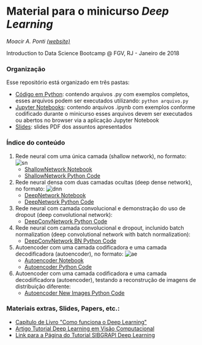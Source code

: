 # Material para o minicurso *Deep Learning*	
*Moacir A. Ponti [(website)](http://www.icmc.usp.br/~moacir)*

Introduction to Data Science Bootcamp @ FGV, RJ - Janeiro de 2018

### Organização 
Esse repositório está organizado em três pastas:
* [Código em Python](./code_python): contendo arquivos .py com exemplos completos, esses arquivos podem ser executados utilizando: `python arquivo.py`
* [Jupyter Notebooks](./notebooks): contendo arquivos .ipynb com exemplos conforme codificado durante o minicurso esses arquivos devem ser executados ou abertos no browser via a aplicação Jupyter Notebook
* [Slides](./slides): slides PDF dos assuntos apresentados

### Índice do conteúdo
1. Rede neural com uma única camada (shallow network), no formato:
	![sn](http://mathurl.com/ybhndrko.png)
	+ [ShallowNetwork Notebook](./notebooks/01_ShallowNetwork.ipynb)
	+ [ShallowNetwork Python Code](./code_python/01_shallownet.py)
2. Rede neural densa com duas camadas ocultas (deep dense network), no formato:
	![dnn](http://mathurl.com/yc9lrxbn.png)
	+ [DeepNetwork Notebook](./notebooks/02_DeepNetwork.ipynb)
	+ [DeepNetwork Python Code](./code_python/02_deepdensenet.py)
3. Rede neural com camada convolucional e demonstração do uso de dropout (deep convolutional network):
	+ [DeepConvNetwork Python Code](./code_python/03_deepconvnet.py)
4. Rede neural com camada convolucional e dropout, inclunido batch normalization (deep convolutional network with batch normalization):
	+ [DeepConvNetwork BN Python Code](./code_python/04_deepconvnet_bn.py)
5. Autoencoder com uma camada codificadora e uma camada decodificadora (autoencoder), no formato:
	![ae](http://mathurl.com/y9mjn2cg.png)
	+ [Autoencoder Notebook](./notebooks/05_AutoEncoder.ipynb)
	+ [Autoencoder Python Code](./code_python/05_autoencoder.py)
6. Autoencoder com uma camada codificadora e uma camada decodiificadora (autoencoder), testando a reconstrução de imagens de distribuição diferente:
	+ [Autoencoder New Images Python Code](./code_python/06_autoencoder-test.py)


### Materiais extras, Slides, Papers, etc.:
* [Capítulo de Livro "Como funciona o Deep Learning"](http://conteudo.icmc.usp.br/pessoas/moacir/papers/Ponti_Costa_Como-funciona-o-Deep-Learning_2017.pdf)
* [Artigo Tutorial Deep Learning em Visão Computacional](http://www.icmc.usp.br/pessoas/moacir/p17sibgrapi-tutorial/2017-SIBGRAPI_Tutorial-Survey_Paper-Deep_Learning_for_Computer_Vision.pdf)
* [Link para a Página do Tutorial SIBGRAPI Deep Learning](http://www.icmc.usp.br/pessoas/moacir/p17sibgrapi-tutorial/)

